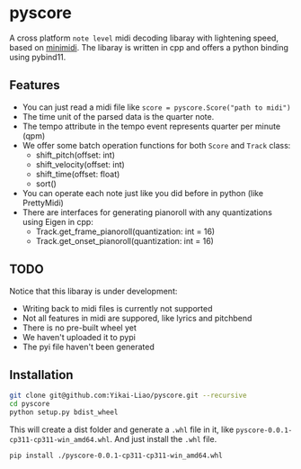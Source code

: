 # pyscore

A cross platform `note level` midi decoding libaray with lightening speed, based on [minimidi](https://github.com/lzqlzzq/minimidi/tree/main).
The libaray is written in cpp and offers a python binding using pybind11.

## Features

* You can just read a midi file like `score = pyscore.Score("path to midi")`
* The time unit of the parsed data is the quarter note.
* The tempo attribute in the tempo event represents quarter per minute (qpm)
* We offer some batch operation functions for both `Score` and `Track` class:
  * shift_pitch(offset: int)
  * shift_velocity(offset: int)
  * shift_time(offset: float)
  * sort()
* You can operate each note just like you did before in python (like PrettyMidi)
* There are interfaces for generating pianoroll with any quantizations using Eigen in cpp:
  * Track.get_frame_pianoroll(quantization: int = 16)
  * Track.get_onset_pianoroll(quantization: int = 16)

## TODO
Notice that this libaray is under development:
* Writing back to midi files is currently not supported
* Not all features in midi are suppored, like lyrics and pitchbend
* There is no pre-built wheel yet
* We haven't uploaded it to pypi
* The pyi file haven't been generated

## Installation

```bash
git clone git@github.com:Yikai-Liao/pyscore.git --recursive
cd pyscore
python setup.py bdist_wheel
```

This will create a dist folder and generate a `.whl` file in it, like `pyscore-0.0.1-cp311-cp311-win_amd64.whl`.
And just install the `.whl` file.

```bash
pip install ./pyscore-0.0.1-cp311-cp311-win_amd64.whl
```
